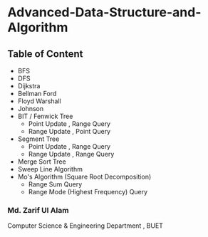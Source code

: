 # Advanced-Data-Structure-and-Algorithm

## Table of Content

* BFS
* DFS
* Dijkstra
* Bellman Ford
* Floyd Warshall
* Johnson
* BIT / Fenwick Tree
  * Point Update , Range Query
  * Range Update , Point Query
* Segment Tree
  * Point Update , Range Query
  * Range Update , Range Query
* Merge Sort Tree
* Sweep Line Algorithm
* Mo's Algorithm (Square Root Decomposition)
  * Range Sum Query
  * Range Mode (Highest Frequency) Query

### Md. Zarif Ul Alam
Computer Science & Engineering Department , BUET
